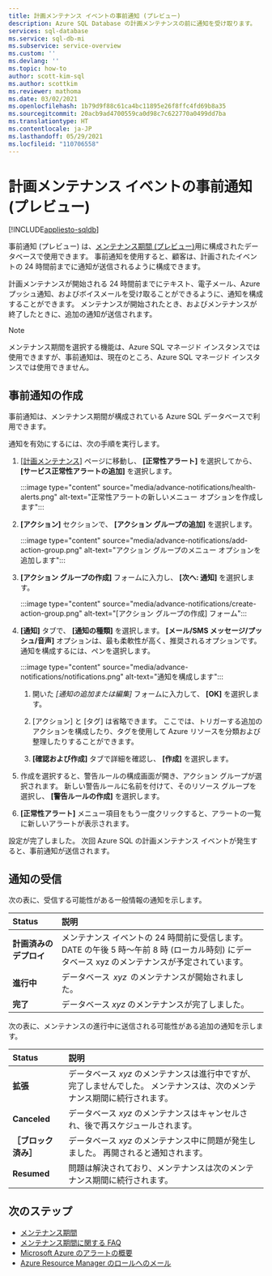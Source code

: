 ```yaml
---
title: 計画メンテナンス イベントの事前通知 (プレビュー)
description: Azure SQL Database の計画メンテナンスの前に通知を受け取ります。
services: sql-database
ms.service: sql-db-mi
ms.subservice: service-overview
ms.custom: ''
ms.devlang: ''
ms.topic: how-to
author: scott-kim-sql
ms.author: scottkim
ms.reviewer: mathoma
ms.date: 03/02/2021
ms.openlocfilehash: 1b79d9f88c61ca4bc11895e26f8ffc4fd69b8a35
ms.sourcegitcommit: 20acb9ad4700559ca0d98c7c622770a0499dd7ba
ms.translationtype: HT
ms.contentlocale: ja-JP
ms.lasthandoff: 05/29/2021
ms.locfileid: "110706558"
---
```

# <a name="advance-notifications-for-planned-maintenance-events-preview"></a>計画メンテナンス イベントの事前通知 (プレビュー)
[!INCLUDE[appliesto-sqldb](../includes/appliesto-sqldb.md)]

事前通知 (プレビュー) は、[メンテナンス期間 (プレビュー)](maintenance-window.md)用に構成されたデータベースで使用できます。 事前通知を使用すると、顧客は、計画されたイベントの 24 時間前までに通知が送信されるように構成できます。

計画メンテナンスが開始される 24 時間前までにテキスト、電子メール、Azure プッシュ通知、およびボイスメールを受け取ることができるように、通知を構成することができます。 メンテナンスが開始されたとき、およびメンテナンスが終了したときに、追加の通知が送信されます。

> [!Note]
> メンテナンス期間を選択する機能は、Azure SQL マネージド インスタンスでは使用できますが、事前通知は、現在のところ、Azure SQL マネージド インスタンスでは使用できません。

## <a name="create-an-advance-notification"></a>事前通知の作成

事前通知は、メンテナンス期間が構成されている Azure SQL データベースで利用できます。 

通知を有効にするには、次の手順を実行します。  

1. [[計画メンテナンス]](https://portal.azure.com/#blade/Microsoft_Azure_Health/AzureHealthBrowseBlade/plannedMaintenance) ページに移動し、 **[正常性アラート]** を選択してから、 **[サービス正常性アラートの追加]** を選択します。

    :::image type="content" source="media/advance-notifications/health-alerts.png" alt-text="正常性アラートの新しいメニュー オプションを作成します":::

2. **[アクション]** セクションで、 **[アクション グループの追加]** を選択します。 

    :::image type="content" source="media/advance-notifications/add-action-group.png" alt-text="アクション グループのメニュー オプションを追加します":::

3. **[アクション グループの作成]** フォームに入力し、 **[次へ: 通知]** を選択します。  

    :::image type="content" source="media/advance-notifications/create-action-group.png" alt-text="[アクション グループの作成] フォーム":::

1. **[通知]** タブで、 **[通知の種類]** を選択します。 **[メール/SMS メッセージ/プッシュ/音声]** オプションは、最も柔軟性が高く、推奨されるオプションです。 通知を構成するには、ペンを選択します。  

    :::image type="content" source="media/advance-notifications/notifications.png" alt-text="通知を構成します":::



   1. 開いた *[通知の追加または編集]* フォームに入力して、 **[OK]** を選択します。 

   2. [アクション] と [タグ] は省略できます。 ここでは、トリガーする追加のアクションを構成したり、タグを使用して Azure リソースを分類および整理したりすることができます。 

   4. **[確認および作成]** タブで詳細を確認し、 **[作成]** を選択します。 

7. 作成を選択すると、警告ルールの構成画面が開き、アクション グループが選択されます。 新しい警告ルールに名前を付けて、そのリソース グループを選択し、 **[警告ルールの作成]** を選択します。 

8. **[正常性アラート]** メニュー項目をもう一度クリックすると、アラートの一覧に新しいアラートが表示されます。 


設定が完了しました。 次回 Azure SQL の計画メンテナンス イベントが発生すると、事前通知が送信されます。

## <a name="receiving-notifications"></a>通知の受信

次の表に、受信する可能性がある一般情報の通知を示します。 

|Status|説明|
|:---|:---|
|**計画済みのデプロイ**| メンテナンス イベントの 24 時間前に受信します。 DATE の午後 5 時～午前 8 時 (ローカル時刻) にデータベース xyz のメンテナンスが予定されています。|
|**進行中** | データベース  *xyz*  のメンテナンスが開始されました。| 
|**完了** | データベース *xyz* のメンテナンスが完了しました。 |

次の表に、メンテナンスの進行中に送信される可能性がある追加の通知を示します。 

|Status|説明|
|:---|:---|
|**拡張** | データベース *xyz* のメンテナンスは進行中ですが、完了しませんでした。 メンテナンスは、次のメンテナンス期間に続行されます。| 
|**Canceled**| データベース *xyz* のメンテナンスはキャンセルされ、後で再スケジュールされます。 |
|**［ブロック済み］**|データベース *xyz* のメンテナンス中に問題が発生しました。 再開されると通知されます。| 
|**Resumed**|問題は解決されており、メンテナンスは次のメンテナンス期間に続行されます。|


## <a name="next-steps"></a>次のステップ

- [メンテナンス期間](maintenance-window.md)
- [メンテナンス期間に関する FAQ](maintenance-window-faq.yml)
- [Microsoft Azure のアラートの概要](../../azure-monitor/alerts/alerts-overview.md)
- [Azure Resource Manager のロールへのメール](../../azure-monitor/alerts/action-groups.md#email-azure-resource-manager-role)